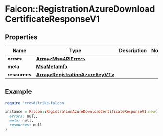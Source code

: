 # Falcon::RegistrationAzureDownloadCertificateResponseV1

## Properties

| Name | Type | Description | Notes |
| ---- | ---- | ----------- | ----- |
| **errors** | [**Array&lt;MsaAPIError&gt;**](MsaAPIError.md) |  |  |
| **meta** | [**MsaMetaInfo**](MsaMetaInfo.md) |  |  |
| **resources** | [**Array&lt;RegistrationAzureKeyV1&gt;**](RegistrationAzureKeyV1.md) |  |  |

## Example

```ruby
require 'crowdstrike-falcon'

instance = Falcon::RegistrationAzureDownloadCertificateResponseV1.new(
  errors: null,
  meta: null,
  resources: null
)
```

